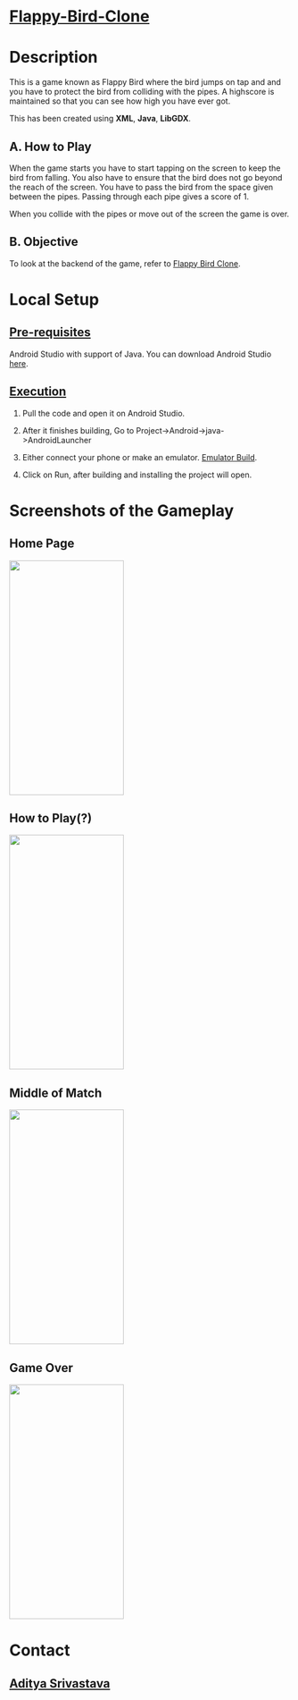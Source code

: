 # <ins>**Flappy-Bird-Clone**</ins>
# Description
This is a game known as Flappy Bird where the bird jumps on tap and and you have to protect the bird from colliding with the pipes. A highscore is maintained so that you can see how high you have ever got.

This has been created using **XML**, **Java**, **LibGDX**.

## A. How to Play
When the game starts you have to start tapping on the screen to keep the bird from falling. You also have to ensure that the bird does not go beyond the reach of the screen.
You have to pass the bird from the space given between the pipes. Passing through each pipe gives a score of 1.

When you collide with the pipes or move out of the screen the game is over.

## B. Objective
To look at the backend of the game, refer to [Flappy Bird Clone](https://github.com/blank0826/Flappy-Bird-Clone/blob/master/core/src/com/mygdx/game/FlappyBirdClone2.java).

# Local Setup
## <ins>Pre-requisites</ins>
Android Studio with support of Java.
You can download Android Studio [here](https://developer.android.com/studio).

## <ins>Execution</ins>
1. Pull the code and open it on Android Studio.<br />

2. After it finishes building, Go to Project->Android->java->AndroidLauncher<br />

3. Either connect your phone or make an emulator. [Emulator Build](https://developer.android.com/studio/run/managing-avds).

4. Click on Run, after building and installing the project will open.

# Screenshots of the Gameplay
## Home Page
<img src="https://user-images.githubusercontent.com/33955028/141238133-36a5eaa5-007c-4641-9424-4a5554453b60.png" width="205" height="420">

## How to Play(?)
<img src="https://user-images.githubusercontent.com/33955028/141238368-c8e69cd3-0270-471d-a01d-f95c31a55487.png" width="205" height="420">

## Middle of Match
<img src="https://user-images.githubusercontent.com/33955028/141238681-c1ec0102-d921-43cf-ac7b-fe06937a1257.png" width="205" height="420">

## Game Over
<img src="https://user-images.githubusercontent.com/33955028/141238466-90f7689a-896f-4e7c-b978-0ac9ae887bb3.png" width="205" height="420">

# Contact
## [Aditya Srivastava](mailto:aditya26052002@gmail.com?subject=GitHub)

